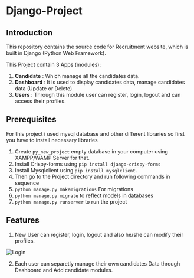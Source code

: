 # Django-Project

## Introduction

This repository contains the source code for Recruitment website, which is built in Django (Python Web Framework).

This Project contain 3 Apps (modules):
1. **Candidate** : Which manage all the candidates data.
2. **Dashboard** : It is used to display candidates data, manage candidates data (Update or Delete)
3. **Users** : Through this module user can register, login, logout and can access their profiles.

## Prerequisites

For this project i used mysql database and other different libraries so first you have to install necessary libraries

1. Create `py_new_project` empty database in your computer using XAMPP/WAMP Server for that.
2. Install Crispy-forms using `pip install django-crispy-forms`
3. Install Mysqlclient using `pip install mysqlclient`.
4. Then go to the Project directory and run following commands in sequence
5. `python manage.py makemigrations` For migrations
6. `python manage.py migrate` to reflect models in databases
7. `python manage.py runserver` to run the project

## Features

1. New User can register, login, logout and also he/she can modify their profiles.

![Login](https://drive.google.com/file/d/1a6-RHeTwk3u_c1NkpkKaAO2qCk2b9--8/view?usp=sharing)

2. Each user can separetly manage their own candidates Data through Dashboard and Add candidate modules.

